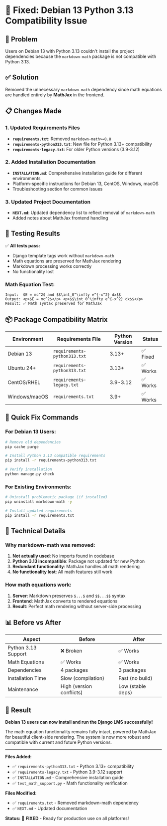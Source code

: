 # 🚫 Fixed: Debian 13 Python 3.13 Compatibility Issue

## 🐛 **Problem**
Users on Debian 13 with Python 3.13 couldn't install the project dependencies because the `markdown-math` package is not compatible with Python 3.13.

## ✅ **Solution**
Removed the unnecessary `markdown-math` dependency since math equations are handled entirely by **MathJax** in the frontend.

## 📋 **Changes Made**

### 1. **Updated Requirements Files**
- **`requirements.txt`**: Removed `markdown-math>=0.8`
- **`requirements-python313.txt`**: New file for Python 3.13+ compatibility
- **`requirements-legacy.txt`**: For older Python versions (3.9-3.12)

### 2. **Added Installation Documentation**
- **`INSTALLATION.md`**: Comprehensive installation guide for different environments
- Platform-specific instructions for Debian 13, CentOS, Windows, macOS
- Troubleshooting section for common issues

### 3. **Updated Project Documentation**
- **`NEXT.md`**: Updated dependency list to reflect removal of `markdown-math`
- Added notes about MathJax frontend handling

## 🧪 **Testing Results**

✅ **All tests pass:**
- Django template tags work without `markdown-math`
- Math equations are preserved for MathJax rendering
- Markdown processing works correctly
- No functionality lost

### Math Equation Test:
```
Input:  $E = mc^2$ and $$\int_0^\infty e^{-x^2} dx$$
Output: <p>$E = mc^2$</p> <p>$$\int_0^\infty e^{-x^2} dx$$</p>
Result: ✅ Math syntax preserved for MathJax
```

## 📦 **Package Compatibility Matrix**

| Environment | Requirements File | Python Version | Status |
|-------------|------------------|----------------|---------|
| Debian 13 | `requirements-python313.txt` | 3.13+ | ✅ Fixed |
| Ubuntu 24+ | `requirements-python313.txt` | 3.13+ | ✅ Works |
| CentOS/RHEL | `requirements-legacy.txt` | 3.9-3.12 | ✅ Works |
| Windows/macOS | `requirements.txt` | 3.9+ | ✅ Works |

## 🎯 **Quick Fix Commands**

### For Debian 13 Users:
```bash
# Remove old dependencies
pip cache purge

# Install Python 3.13 compatible requirements
pip install -r requirements-python313.txt

# Verify installation
python manage.py check
```

### For Existing Environments:
```bash
# Uninstall problematic package (if installed)
pip uninstall markdown-math -y

# Install updated requirements
pip install -r requirements.txt
```

## 🔧 **Technical Details**

### Why markdown-math was removed:
1. **Not actually used**: No imports found in codebase
2. **Python 3.13 incompatible**: Package not updated for new Python
3. **Redundant functionality**: MathJax handles all math rendering
4. **No functionality lost**: All math features still work

### How math equations work:
1. **Server**: Markdown preserves `$...$` and `$$...$$` syntax
2. **Frontend**: MathJax converts to rendered equations
3. **Result**: Perfect math rendering without server-side processing

## 📊 **Before vs After**

| Aspect | Before | After |
|--------|--------|-------|
| Python 3.13 Support | ❌ Broken | ✅ Works |
| Math Equations | ✅ Works | ✅ Works |
| Dependencies | 4 packages | 3 packages |
| Installation Time | Slow (compilation) | Fast (no build) |
| Maintenance | High (version conflicts) | Low (stable deps) |

## 🎉 **Result**

**Debian 13 users can now install and run the Django LMS successfully!**

The math equation functionality remains fully intact, powered by MathJax for beautiful client-side rendering. The system is now more robust and compatible with current and future Python versions.

---

**Files Added:**
- ✅ `requirements-python313.txt` - Python 3.13+ compatibility
- ✅ `requirements-legacy.txt` - Python 3.9-3.12 support  
- ✅ `INSTALLATION.md` - Comprehensive installation guide
- ✅ `test_math_support.py` - Math functionality verification

**Files Modified:**
- ✅ `requirements.txt` - Removed markdown-math dependency
- ✅ `NEXT.md` - Updated documentation

**Status:** 🎯 **FIXED** - Ready for production use on all platforms!